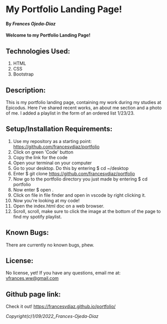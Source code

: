 # My Portfolio Landing Page!
#### By *Frances Ojeda-Diaz*
#### Welcome to my Portfolio Landing Page!

## Technologies Used:
1. HTML
2. CSS
3. Bootstrap

## Description:
This is my portfolio landing page, containing my work during my studies at Epicodus. Here I've shared recent works, an about me section and a photo of me. 
I added a playlist in the form of an ordered list 1/23/23.

## Setup/Installation Requirements:
1. Use my repository as a starting point: https://github.com/francesvdiaz/portfolio
2. Click on green 'Code' button
3. Copy the link for the code
4. Open your terminal on your computer
5. Go to your desktop. Do this by entering $ cd ~/desktop
6. Enter $ git clone https://github.com/francesvdiaz/portfolio
7. Now go to the portfolio directory you just made by entering $ cd portfolio
8. Now enter $ open .
9. Click on file in file finder and open in vscode by right clicking it.
10. Now you're looking at my code!
11. Open the index.html doc on a web browser.
12. Scroll, scroll, make sure to click the image at the bottom of the page to find my spotify playlist.

## Known Bugs:
There are currently no known bugs, phew.

## License:
No license, yet! If you have any questions, email me at: vfrances.ww@gmail.com

## Github page link: 
Check it out! https://francesvdiaz.github.io/portfolio/ 

*Copyright(c)_1/09/2022_Frances-Ojeda-Diaz_*
